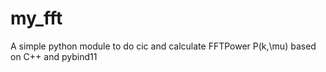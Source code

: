 # my_fft
A simple python module to do cic and calculate FFTPower P(k,\mu) based on C++ and pybind11
